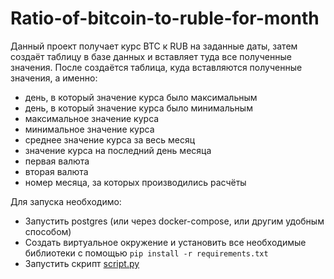 # Ratio-of-bitcoin-to-ruble-for-month

Данный проект получает курс BTC к RUB на заданные даты, затем создаёт таблицу в базе данных и вставляет туда все полученные значения.
После создаётся таблица, куда вставляются полученные значения, а именно:
- день, в который значение курса было максимальным
- день, в который значение курса было минимальным
- максимальное значение курса
- минимальное значение курса
- среднее значение курса за весь месяц
- значение курса на последний день месяца
- первая валюта
- вторая валюта
- номер месяца, за которых производились расчёты


Для запуска необходимо: 
- Запустить postgres (или через docker-compose, или другим удобным способом)
- Создать виртуальное окружение и установить все необходимые библиотеки с помощью `pip install -r requirements.txt`
- Запустить скрипт [script.py](./script.py)